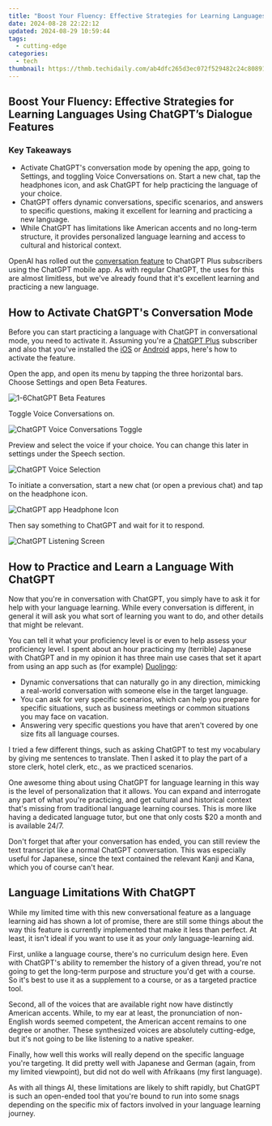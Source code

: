 ```yaml
---
title: "Boost Your Fluency: Effective Strategies for Learning Languages Using ChatGPT’s Dialogue Features"
date: 2024-08-28 22:22:12
updated: 2024-08-29 10:59:44
tags:
  - cutting-edge
categories:
  - tech
thumbnail: https://thmb.techidaily.com/ab4dfc265d3ec072f529482c24c8089138367c7bb9b170bcd6c98cca628f2064.jpg
---
```


## Boost Your Fluency: Effective Strategies for Learning Languages Using ChatGPT’s Dialogue Features

### Key Takeaways

* Activate ChatGPT's conversation mode by opening the app, going to Settings, and toggling Voice Conversations on. Start a new chat, tap the headphones icon, and ask ChatGPT for help practicing the language of your choice.
* ChatGPT offers dynamic conversations, specific scenarios, and answers to specific questions, making it excellent for learning and practicing a new language.
* While ChatGPT has limitations like American accents and no long-term structure, it provides personalized language learning and access to cultural and historical context.

 OpenAI has rolled out the [conversation feature](https://openai.com/blog/chatgpt-can-now-see-hear-and-speak) to ChatGPT Plus subscribers using the ChatGPT mobile app. As with regular ChatGPT, the uses for this are almost limitless, but we've already found that it's excellent learning and practicing a new language.

##  How to Activate ChatGPT's Conversation Mode

 Before you can start practicing a language with ChatGPT in conversational mode, you need to activate it. Assuming you're a [ChatGPT Plus](https://android-location.techidaily.com/in-2024-3-effective-methods-to-fake-gps-location-on-android-for-your-vivo-y78t-drfone-by-drfone-virtual/) subscriber and also that you've installed the [iOS](https://apps.apple.com/us/app/chatgpt/id6448311069) or [Android](https://www.anrdoezrs.net/links/3607085/type/dlg/sid/UUhtgUeUpU2000614/https://play.google.com/store/apps/details?id=com.openai.chatgpt&hl=en&gl=US) apps, here's how to activate the feature.

 Open the app, and open its menu by tapping the three horizontal bars. Choose Settings and open Beta Features.

![1-6ChatGPT Beta Features](https://static1.howtogeekimages.com/wordpress/wp-content/uploads/2023/10/1-6.png) 

 Toggle Voice Conversations on.

![ChatGPT Voice Conversations Toggle](https://static1.howtogeekimages.com/wordpress/wp-content/uploads/2023/10/2-5.png) 

 Preview and select the voice if your choice. You can change this later in settings under the Speech section.

![ChatGPT Voice Selection](https://static1.howtogeekimages.com/wordpress/wp-content/uploads/2023/10/3-3.png) 

 To initiate a conversation, start a new chat (or open a previous chat) and tap on the headphone icon.

![ChatGPT app Headphone Icon](https://static1.howtogeekimages.com/wordpress/wp-content/uploads/2023/10/4-2.png) 

 Then say something to ChatGPT and wait for it to respond.

![ChatGPT Listening Screen](https://static1.howtogeekimages.com/wordpress/wp-content/uploads/2023/10/5-2.png) 

##  How to Practice and Learn a Language With ChatGPT

 Now that you're in conversation with ChatGPT, you simply have to ask it for help with your language learning. While every conversation is different, in general it will ask you what sort of learning you want to do, and other details that might be relevant.

 You can tell it what your proficiency level is or even to help assess your proficiency level. I spent about an hour practicing my (terrible) Japanese with ChatGPT and in my opinion it has three main use cases that set it apart from using an app such as (for example) [Duolingo](https://win-howtos.techidaily.com/troubleshooting-opengl-glitches-in-minecraft-expert-tips-and-tricks/):

* Dynamic conversations that can naturally go in any direction, mimicking a real-world conversation with someone else in the target language.
* You can ask for very specific scenarios, which can help you prepare for specific situations, such as business meetings or common situations you may face on vacation.
* Answering very specific questions you have that aren't covered by one size fits all language courses.

 I tried a few different things, such as asking ChatGPT to test my vocabulary by giving me sentences to translate. Then I asked it to play the part of a store clerk, hotel clerk, etc., as we practiced scenarios.

 One awesome thing about using ChatGPT for language learning in this way is the level of personalization that it allows. You can expand and interrogate any part of what you're practicing, and get cultural and historical context that's missing from traditional language learning courses. This is more like having a dedicated language tutor, but one that only costs $20 a month and is available 24/7.

 Don't forget that after your conversation has ended, you can still review the text transcript like a normal ChatGPT conversation. This was especially useful for Japanese, since the text contained the relevant Kanji and Kana, which you of course can't hear.

##  Language Limitations With ChatGPT

 While my limited time with this new conversational feature as a language learning aid has shown a lot of promise, there are still some things about the way this feature is currently implemented that make it less than perfect. At least, it isn't ideal if you want to use it as your _only_ language-learning aid.

 First, unlike a language course, there's no curriculum design here. Even with ChatGPT's ability to remember the history of a given thread, you're not going to get the long-term purpose and structure you'd get with a course. So it's best to use it as a supplement to a course, or as a targeted practice tool.

 Second, all of the voices that are available right now have distinctly American accents. While, to my ear at least, the pronunciation of non-English words seemed competent, the American accent remains to one degree or another. These synthesized voices are absolutely cutting-edge, but it's not going to be like listening to a native speaker.

 Finally, how well this works will really depend on the specific language you're targeting. It did pretty well with Japanese and German (again, from my limited viewpoint), but did not do well with Afrikaans (my first language).

 As with all things AI, these limitations are likely to shift rapidly, but ChatGPT is such an open-ended tool that you're bound to run into some snags depending on the specific mix of factors involved in your language learning journey.

<ins class="adsbygoogle"
     style="display:block"
     data-ad-format="autorelaxed"
     data-ad-client="ca-pub-7571918770474297"
     data-ad-slot="1223367746"></ins>



<ins class="adsbygoogle"
     style="display:block"
     data-ad-client="ca-pub-7571918770474297"
     data-ad-slot="8358498916"
     data-ad-format="auto"
     data-full-width-responsive="true"></ins>
